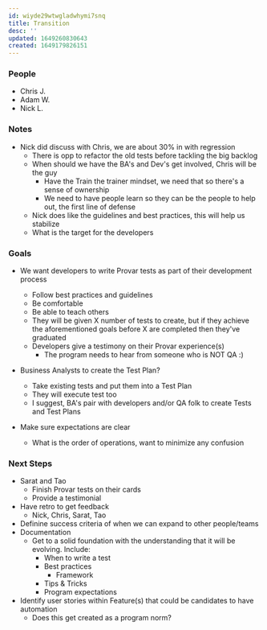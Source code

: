 ```yaml
---
id: wiyde29wtwgladwhymi7snq
title: Transition
desc: ''
updated: 1649260830643
created: 1649179826151
---
```


### People
- Chris J.
- Adam W.
- Nick L.

### Notes
- Nick did discuss with Chris, we are about 30% in with regression
  - There is opp to refactor the old tests before tackling the big backlog
  - When should we have the BA's and Dev's get involved, Chris will be the guy
    - Have the Train the trainer mindset, we need that so there's a sense of ownership
    - We need to have people learn so they can be the people to help out, the first line of defense
  - Nick does like the guidelines and best practices, this will help us stabilize
  - What is the target for the developers


### Goals
- We want developers to write Provar tests as part of their development process
  - Follow best practices and guidelines
  - Be comfortable
  - Be able to teach others
  - They will be given X number of tests to create, but if they achieve the aforementioned goals before X are completed then they've graduated
  - Developers give a testimony on their Provar experience(s)
    - The program needs to hear from someone who is NOT QA :)

- Business Analysts to create the Test Plan?
  - Take existing tests and put them into a Test Plan
  - They will execute test too
  - I suggest, BA's pair with developers and/or QA folk to create Tests and Test Plans

- Make sure expectations are clear
  - What is the order of operations, want to minimize any confusion

### Next Steps
- Sarat and Tao
  - Finish Provar tests on their cards
  - Provide a testimonial
- Have retro to get feedback
  - Nick, Chris, Sarat, Tao
- Definine success criteria of when we can expand to other people/teams
- Documentation
  - Get to a solid foundation with the understanding that it will be evolving. Include:
    - When to write a test
    - Best practices
      - Framework
    - Tips & Tricks
    - Program expectations
- Identify user stories within Feature(s) that could be candidates to have automation
  - Does this get created as a program norm?